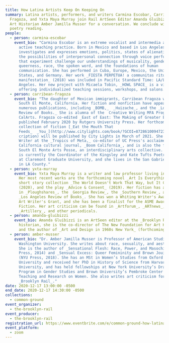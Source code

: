 ```yaml
---
title: How Latina Artists Keep On Keeping On
summary: Latina artists, performers, and writers Carmina Escobar, Carribean
  Fragoza, and Yxta Maya Murray join Rail ArtSeen Editor Amanda Gluibizzi and
  Art Historian Amber Jamilla Musser for a conversation. We conclude with a
  poetry reading.
people:
  - person: carmina-escobar
    event_bio: "Carmina Escobar is an extreme vocalist and intermedia artist with an
      active teaching practice. Born in Mexico and based in Los Angeles, Escobar
      investigates and expresses emotions, politics, states of alienation, and
      the possibilities of interpersonal connection through voice performances
      that experiment challenge our understandings of musicality, gender,
      queerness, race, the spoken word, and the foundations of human
      communication. She has performed in Cuba, Europe, Mexico, the United
      States, and Germany. Her work _FIESTA PERPETUA! a communitas ritual of
      manifestation_ (2018) was included in Pacific Standard Time: LA/LA, Los
      Angeles. Her new project with Micaela Tobin, _HOWL SPACE_ is a virtual hub
      offering individualized teaching sessions, workshops, and salons. "
  - person: carribean-fragoza
    event_bio: "The daughter of Mexican immigrants, Carribean Fragoza was raised in
      South El Monte, California. Her fiction and nonfiction have appeared in
      numerous publications, including _BOMB,_  _Huizache_, and the _Los Angeles
      Review of Books._ She is alumna of the  Creative Writing MFA Program at
      CalArts. Fragoza co-edited _East of East: The Making of Greater El Monte_,
      published February 2020 by Rutgers University Press. Her forthcoming debut
      collection of fiction [_Eat the Mouth That
      Feeds_  _You_](http://www.citylights.com/book/?GCOI=87286100947230&fa=des\
      cription) will be published by City Lights in March of 2021. She is Senior
      Writer at the _Tropics of Meta,_ co-editor of UC Press's acclaimed
      California cultural journal, _Boom California_, and is also the founder of
      South El Monte Arts Posse, an interdisciplinary arts collective. Carribean
      is currently the Coordinator of the Kingsley and Kate Tufts Poetry Award
      at Claremont Graduate University, and she lives in the San Gabriel Valley
      in LA County."
  - person: yxta-murray
    event_bio: Yxta Maya Murray is a writer and law professor living in Los Angeles.
      Her most recent works are the forthcoming novel _Art Is Everything_, the
      short story collection _The World Doesn't Work That Way, but It Could_
      (2020), and the play _Advice & Consent_ (2019). Her fiction has appeared
      in _Ploughshares_, the _Georgia Review_, the _Southern Review_, and the
      _Los Angeles Review of Books_. She has won a Whiting Writer's Award and an
      Art Writer's Grant, and she has been a finalist for the ASME Award in
      Fiction. Her art criticism can be found in _Artforum_, _ARTnews_,
      _Artillery_, and other periodicals.
  - person: amanda-gluibizzi
    event_bio: Amanda Gluibizzi is an ArtSeen editor at the _Brooklyn Rail_. An art
      historian, she is the co-director of The New Foundation for Art History
      and the author of _Art and Design in 1960s New York_ (forthcoming).
  - person: amber-musser
    event_bio: "Dr. Amber Jamilla Musser is Professor of American Studies at George
      Washington University. She writes about race, sexuality, and aesthetics.
      She is the author of _Sensational Flesh: Race, Power, and Masochism_ (NYU
      Press, 2014) and _Sensual Excess: Queer Femininity and Brown Jouissance_
      (NYU Press, 2018). She has an MSt in Women’s Studies from Oxford
      University and received her PhD in History of Science from Harvard
      University, and has held fellowships at New York University’s Draper
      Program in Gender Studies and Brown University’s Pembroke Center for
      Teaching and Research on Women. She also writes art criticism for the
      _Brooklyn Rail_."
date: 2020-12-17 13:00:00 -0500
end_date: 2020-12-17 14:30:00 -0500
collections:
  - common-ground
event_organizer:
  - the-brooklyn-rail
event_producer:
  - the-brooklyn-rail
registration_url: https://www.eventbrite.com/e/common-ground-how-latina-artists-keep-on-keeping-on-tickets-132469976265
event_platform:
  - zoom
---
```

